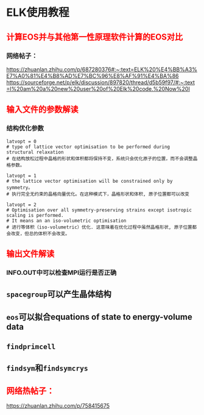 # ELK使用教程

## <span style="color:red"> 计算EOS并与其他第一性原理软件计算的EOS对比


### 网络帖子：
https://zhuanlan.zhihu.com/p/687280376#:~:text=ELK%20%E4%BB%A3%E7%A0%81%E4%B8%AD%E7%BC%96%E8%AF%91%E4%BA%86
https://sourceforge.net/p/elk/discussion/897820/thread/d5b59f97/#:~:text=I%20am%20a%20new%20user%20of%20Elk%20code.%20Now%20I


## <span style="color:red"> 输入文件的参数解读

### 结构优化参数
```shell
latvopt = 0
# type of lattice vector optimisation to be performed during structural relaxation
# 在结构放松过程中晶格的形状和体积都将保持不变，系统只会优化原子的位置，而不会调整晶格参数。

latvopt = 1 
# the lattice vector optimisation will be constrained only by symmetry。
# 执行完全无约束的晶格向量优化。在这种模式下，晶格形状和体积, 原子位置都可以改变

latvopt = 2
# Optimisation over all symmetry-preserving strains except isotropic scaling is performed.
# It means an an iso-volumetric optimisation
# 进行等体积（iso-volumetric）优化. 这意味着在优化过程中虽然晶格形状, 原子位置都会改变，但总的体积不会改变。
```
## <span style="color:red"> 输出文件解读

### INFO.OUT中可以检查MPI运行是否正确

## `spacegroup`可以产生晶体结构

## `eos`可以拟合equations of state to energy-volume data

## `findprimcell`

## `findsym`和`findsymcrys`

## <span style="color:red"> 网络热帖子：
https://zhuanlan.zhihu.com/p/758415675

